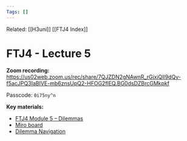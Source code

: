```yaml
---
Tags: []
---
```

Related: [[H3uni]] [[FTJ4 Index]]
# FTJ4 - Lecture 5

**Zoom recording:**
https://us02web.zoom.us/rec/share/7QJZDN2gNAwnR_rGjxjQIl9dQy-f5acJPQ3IaBIVE-mb6znsUpQ2-HFOG2flEQ.BG0dsDZBrcGMkpkf

Passcode: `0i75ny^n`

**Key materials:**

-   [FTJ4 Module 5 – Dilemmas](https://www.h3uni.org/wp-content/uploads/2022/06/FTJ4-M5-Dilemma.pptx)
-   [Miro board](https://miro.com/app/board/uXjVOxjAUKY=/?share_link_id=316343958821)
-   [Dilemma Navigation](https://www.h3uni.org/wp-content/uploads/2022/06/Dilemma-Navigation.pdf)
